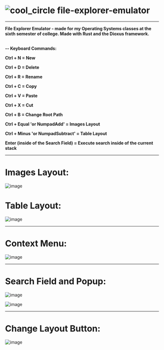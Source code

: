 # <h1> ![cool_circle](https://github.com/zenialexandre/file-explorer-emulator/assets/84157233/4aea6276-9e97-445d-9c5c-8476d280e143) file-explorer-emulator </h1>

-------------------

<strong>
File Explorer Emulator - made for my Operating Systems classes at the sixth semester of college.
Made with Rust and the Dioxus framework.
<br><br>

-- Keyboard Commands:

Ctrl + N = New

Ctrl + D = Delete

Ctrl + R = Rename

Ctrl + C = Copy

Ctrl + V = Paste

Ctrl + X = Cut

Ctrl + B = Change Root Path

Ctrl + Equal 'or NumpadAdd' = Images Layout

Ctrl + Minus 'or NumpadSubtract' = Table Layout

Enter (inside of the Search Field) = Execute search inside of the current stack

</strong>

-------------------

<h1>Images Layout:</h1>

![image](https://github.com/zenialexandre/file-explorer-emulator/assets/84157233/3d7a5229-c9c0-4903-9373-4de816c19e7e)
<br>
<h1>Table Layout:</h1>

![image](https://github.com/zenialexandre/file-explorer-emulator/assets/84157233/8cdbc3b0-7817-4ec1-bde5-d1cc28b65f6c)

-------------------

<h1>Context Menu:</h1>

![image](https://github.com/zenialexandre/file-explorer-emulator/assets/84157233/da4e0444-9b62-425b-a5a1-da60656898cd)

-------------------

<h1>Search Field and Popup:</h1>

![image](https://github.com/zenialexandre/file-explorer-emulator/assets/84157233/832b00da-fa16-4575-aa0c-dbcfb8b993f5)

![image](https://github.com/zenialexandre/file-explorer-emulator/assets/84157233/3713f971-a164-42f4-8bda-861cac7487bc)

-------------------

<h1>Change Layout Button:</h1>

![image](https://github.com/zenialexandre/file-explorer-emulator/assets/84157233/2dd8c61b-97d3-49bf-9c96-eb82fb5dcc07)
